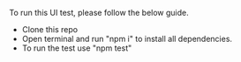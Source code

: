 To run this UI test, please follow the below guide. 
- Clone this repo 
- Open terminal and run "npm i" to install all dependencies.
- To run the test use "npm test"
  
